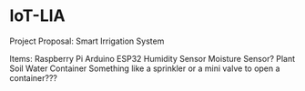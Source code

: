 # IoT-LIA

Project Proposal:
Smart Irrigation System

Items:
Raspberry Pi
Arduino
ESP32
Humidity Sensor
Moisture Sensor?
Plant
Soil
Water Container
Something like a sprinkler or a mini valve to open a container???
